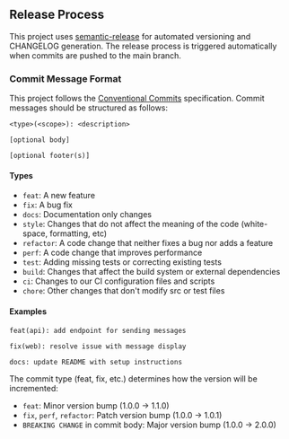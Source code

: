 ## Release Process

This project uses [semantic-release](https://github.com/semantic-release/semantic-release) for automated versioning and CHANGELOG generation. The release process is triggered automatically when commits are pushed to the main branch.

### Commit Message Format

This project follows the [Conventional Commits](https://www.conventionalcommits.org/) specification. Commit messages should be structured as follows:

```
<type>(<scope>): <description>

[optional body]

[optional footer(s)]
```

#### Types
- `feat`: A new feature
- `fix`: A bug fix
- `docs`: Documentation only changes
- `style`: Changes that do not affect the meaning of the code (white-space, formatting, etc)
- `refactor`: A code change that neither fixes a bug nor adds a feature
- `perf`: A code change that improves performance
- `test`: Adding missing tests or correcting existing tests
- `build`: Changes that affect the build system or external dependencies
- `ci`: Changes to our CI configuration files and scripts
- `chore`: Other changes that don't modify src or test files

#### Examples

```
feat(api): add endpoint for sending messages
```

```
fix(web): resolve issue with message display
```

```
docs: update README with setup instructions
```

The commit type (feat, fix, etc.) determines how the version will be incremented:
- `feat`: Minor version bump (1.0.0 -> 1.1.0)
- `fix`, `perf`, `refactor`: Patch version bump (1.0.0 -> 1.0.1)
- `BREAKING CHANGE` in commit body: Major version bump (1.0.0 -> 2.0.0)